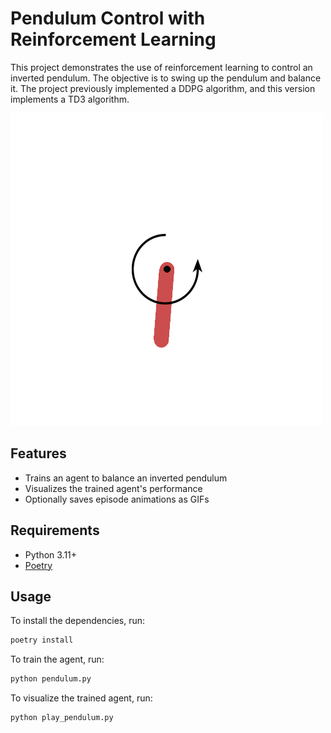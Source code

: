 # Pendulum Control with Reinforcement Learning

This project demonstrates the use of reinforcement learning to control an
inverted pendulum. The objective is to swing up the pendulum and balance it. The
project previously implemented a DDPG algorithm, and this version implements a
TD3 algorithm.

![Pendulum animation](gifs/episode_10.gif)

## Features

- Trains an agent to balance an inverted pendulum
- Visualizes the trained agent's performance
- Optionally saves episode animations as GIFs

## Requirements

- Python 3.11+
- [Poetry](https://python-poetry.org/)

## Usage
To install the dependencies, run:

```bash
poetry install
```

To train the agent, run:
```bash
python pendulum.py
```

To visualize the trained agent, run:
```bash
python play_pendulum.py
```
